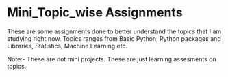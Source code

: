 # Mini_Topic_wise Assignments

These are some assignments done to better understand the topics that I am studying right now.
Topics ranges from Basic Python, Python packages and Libraries, Statistics, Machine Learning etc.

Note:- These are not mini projects. These are just learning assesments on topics.
